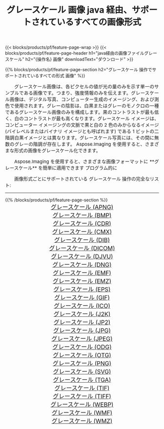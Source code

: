 ﻿---
title: グレースケール 画像 java 経由、サポートされているすべての画像形式 
weight: 3920
url: /ja/java/grayscale 
lang: ja
langdirlevel: 2
locales: zh-hans,ja,it,ru,de,es,fr,nl,id,lt,pl,pt,vi,tr,ko,zh-hant,ar,hi,th,sv,cs,uk,he
description: Aspose.Imaging を使用すると、java 経由で簡単に グレースケール イメージを作成できます
---

{{< blocks/products/pf/feature-page-wrap >}}
{{< blocks/products/pf/feature-page-header h1="java経由の画像ファイルグレースケール" h2="{操作名} 画像" downloadText="ダウンロード" >}}


{{% blocks/products/pf/feature-page-section  h2="グレースケール 操作でサポートされているすべての形式 画像" %}}
<p align="justify" style="text-indent:2em;font-size:15px;">
グレースケール画像は、各ピクセルの値が光の量のみを示す単一のサンプルである画像です。つまり、強度情報のみを伝えます。グレースケール画像は、デジタル写真、コンピューター生成のイメージング、および測色で使用されます。グレーの陰影は、白黒またはグレーのモノクロの一種であるグレースケール画像のみを構成します。黒のコントラストが最も低く、白のコントラストが最も高くなります。グレースケール イメージは、コンピューター イメージングの文脈で黒と白の 2 色のみからなるイメージ (バイレベルまたはバイナリ イメージとも呼ばれます) である 1 ビットの二階調白黒イメージとは異なります。グレースケール写真には、その間に無数のグレーの階調が存在します。 Aspose.Imaging を使用すると、さまざまな形式の画像をグレースケール化できます。
</p>
<p align="justify" style="text-indent:2em;font-size:15px;">
Aspose.Imaging を使用すると、さまざまな画像フォーマットに **グレースケール** を簡単に適用できます プログラム的に
</p>
<p align="justify" style="text-indent:2em;font-size:15px;">
画像形式ごとにサポートされている グレースケール 操作の完全なリスト:
</p>
<hr/>
{{% /blocks/products/pf/feature-page-section %}}
<div class="container-fluid productfamilypage bg-gray">
    <div class="convertypes bg-gray agp-content section">
        <div class="container">
		<div class="row other-converters" style="gap: 10px;font-size: 19px;text-align:center;">
		    <div class='col-md-2 other-converter remove-lp remove-rp'><a href="/imaging/ja/java/grayscale/apng" style="padding:15px;">グレースケール (APNG)</a></div><div class='col-md-2 other-converter remove-lp remove-rp'><a href="/imaging/ja/java/grayscale/bmp" style="padding:15px;">グレースケール (BMP)</a></div><div class='col-md-2 other-converter remove-lp remove-rp'><a href="/imaging/ja/java/grayscale/cdr" style="padding:15px;">グレースケール (CDR)</a></div><div class='col-md-2 other-converter remove-lp remove-rp'><a href="/imaging/ja/java/grayscale/cmx" style="padding:15px;">グレースケール (CMX)</a></div><div class='col-md-2 other-converter remove-lp remove-rp'><a href="/imaging/ja/java/grayscale/dib" style="padding:15px;">グレースケール (DIB)</a></div><div class='col-md-2 other-converter remove-lp remove-rp'><a href="/imaging/ja/java/grayscale/dicom" style="padding:15px;">グレースケール (DICOM)</a></div><div class='col-md-2 other-converter remove-lp remove-rp'><a href="/imaging/ja/java/grayscale/djvu" style="padding:15px;">グレースケール (DJVU)</a></div><div class='col-md-2 other-converter remove-lp remove-rp'><a href="/imaging/ja/java/grayscale/dng" style="padding:15px;">グレースケール (DNG)</a></div><div class='col-md-2 other-converter remove-lp remove-rp'><a href="/imaging/ja/java/grayscale/emf" style="padding:15px;">グレースケール (EMF)</a></div><div class='col-md-2 other-converter remove-lp remove-rp'><a href="/imaging/ja/java/grayscale/emz" style="padding:15px;">グレースケール (EMZ)</a></div><div class='col-md-2 other-converter remove-lp remove-rp'><a href="/imaging/ja/java/grayscale/eps" style="padding:15px;">グレースケール (EPS)</a></div><div class='col-md-2 other-converter remove-lp remove-rp'><a href="/imaging/ja/java/grayscale/gif" style="padding:15px;">グレースケール (GIF)</a></div><div class='col-md-2 other-converter remove-lp remove-rp'><a href="/imaging/ja/java/grayscale/ico" style="padding:15px;">グレースケール (ICO)</a></div><div class='col-md-2 other-converter remove-lp remove-rp'><a href="/imaging/ja/java/grayscale/j2k" style="padding:15px;">グレースケール (J2K)</a></div><div class='col-md-2 other-converter remove-lp remove-rp'><a href="/imaging/ja/java/grayscale/jp2" style="padding:15px;">グレースケール (JP2)</a></div><div class='col-md-2 other-converter remove-lp remove-rp'><a href="/imaging/ja/java/grayscale/jpg" style="padding:15px;">グレースケール (JPG)</a></div><div class='col-md-2 other-converter remove-lp remove-rp'><a href="/imaging/ja/java/grayscale/jpeg" style="padding:15px;">グレースケール (JPEG)</a></div><div class='col-md-2 other-converter remove-lp remove-rp'><a href="/imaging/ja/java/grayscale/odg" style="padding:15px;">グレースケール (ODG)</a></div><div class='col-md-2 other-converter remove-lp remove-rp'><a href="/imaging/ja/java/grayscale/otg" style="padding:15px;">グレースケール (OTG)</a></div><div class='col-md-2 other-converter remove-lp remove-rp'><a href="/imaging/ja/java/grayscale/png" style="padding:15px;">グレースケール (PNG)</a></div><div class='col-md-2 other-converter remove-lp remove-rp'><a href="/imaging/ja/java/grayscale/svg" style="padding:15px;">グレースケール (SVG)</a></div><div class='col-md-2 other-converter remove-lp remove-rp'><a href="/imaging/ja/java/grayscale/tga" style="padding:15px;">グレースケール (TGA)</a></div><div class='col-md-2 other-converter remove-lp remove-rp'><a href="/imaging/ja/java/grayscale/tif" style="padding:15px;">グレースケール (TIF)</a></div><div class='col-md-2 other-converter remove-lp remove-rp'><a href="/imaging/ja/java/grayscale/tiff" style="padding:15px;">グレースケール (TIFF)</a></div><div class='col-md-2 other-converter remove-lp remove-rp'><a href="/imaging/ja/java/grayscale/webp" style="padding:15px;">グレースケール (WEBP)</a></div><div class='col-md-2 other-converter remove-lp remove-rp'><a href="/imaging/ja/java/grayscale/wmf" style="padding:15px;">グレースケール (WMF)</a></div><div class='col-md-2 other-converter remove-lp remove-rp'><a href="/imaging/ja/java/grayscale/wmz" style="padding:15px;">グレースケール (WMZ)</a></div>
                </div>
        </div>
    </div>
</div>
<br/>
